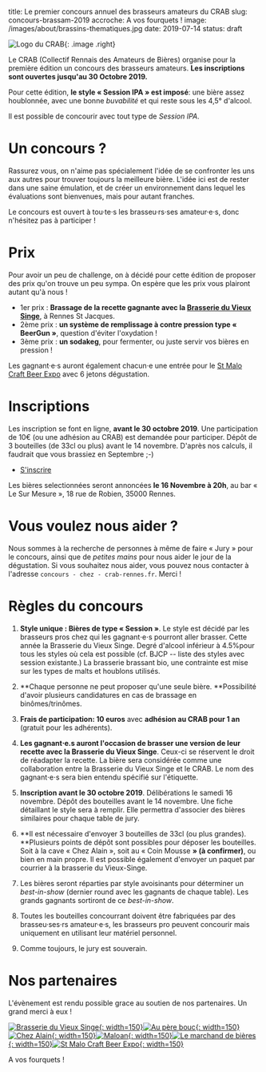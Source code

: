 title: Le premier concours annuel des brasseurs amateurs du CRAB
slug: concours-brassam-2019
accroche: A vos fourquets !
image: /images/about/brassins-thematiques.jpg
date: 2019-07-14
status: draft

![Logo du CRAB](/images/about/crab-logo-petit.jpg){: .image .right}

Le CRAB (Collectif Rennais des Amateurs de Bières) organise pour la première édition un concours des brasseurs amateurs. **Les inscriptions sont ouvertes jusqu'au 30 Octobre 2019.**

Pour cette édition, **le style « Session IPA » est imposé**: une bière assez houblonnée, avec une bonne *buvabilité* et qui reste sous les 4,5° d'alcool.

Il est possible de concourir avec tout type de *Session IPA*.

# Un concours ?

Rassurez vous, on n'aime pas spécialement l'idée de se confronter les uns aux autres pour trouver toujours la meilleure bière. L'idée ici est de rester dans une saine émulation, et de créer un environnement dans lequel les évaluations sont bienvenues, mais pour autant franches.

Le concours est ouvert à tou·te·s les brasseu·rs·ses amateur·e·s, donc n'hésitez pas à participer !

# Prix

Pour avoir un peu de challenge, on à décidé pour cette édition de proposer des prix qu'on trouve un peu sympa. On espère que les prix vous plairont autant qu'à nous !

- 1er prix : **Brassage de la recette gagnante avec la [Brasserie du Vieux Singe](https://www.vieuxsinge.com)**, à Rennes St Jacques.
- 2ème prix : **un système de remplissage à contre pression type « BeerGun »**, question d'éviter l'oxydation !
- 3ème prix : **un sodakeg**, pour fermenter, ou juste servir vos bières en pression !

Les gagnant·e·s auront également chacun·e une entrée pour le [St Malo Craft Beer Expo](https://saintmalocraftbeerexpo.com/) avec 6 jetons dégustation.

# Inscriptions

Les inscription se font en ligne, **avant le 30 octobre 2019**. Une participation de 10€ (ou une adhésion au CRAB) est demandée pour participer. Dépôt de 3 bouteilles (de 33cl ou plus) avant le 14 novembre. D'après nos calculs, il faudrait que vous brassiez en Septembre ;-)

<ul class="actions actions-centered">
    <li>
        <a class="button style1 big" href="https://alexis605337.typeform.com/to/MtYK7u" target="_blank">S'inscrire </a>
    </li>
</ul>
<footer class="style1"><p class="spacer"></p></footer>

Les bières selectionnées seront annoncées **le 16 Novembre à 20h**, au bar « Le Sur Mesure », 18 rue de Robien, 35000 Rennes.

# Vous voulez nous aider ?

Nous sommes à la recherche de personnes à même de faire « Jury » pour le concours, ainsi que de *petites mains* pour nous aider le jour de la dégustation. Si vous souhaitez nous aider, vous pouvez nous contacter à l'adresse `concours - chez - crab-rennes.fr`. Merci !

# Règles du concours

1. **Style unique : Bières de type « Session »**. Le style est décidé par les brasseurs pros chez qui les gagnant⋅e⋅s pourront aller brasser. Cette année la Brasserie du Vieux Singe. Degré d'alcool inférieur à 4.5%pour tous les styles où cela est possible (cf. BJCP -- liste des styles avec session existante.) La brasserie brassant bio, une contrainte est mise sur les types de malts et houblons utilisés.

2. **Chaque personne ne peut proposer qu'une seule bière. **Possibilité d'avoir plusieurs candidatures en cas de brassage en binômes/trinômes.

3. **Frais de participation: 10 euros** avec **adhésion au CRAB pour 1 an** (gratuit pour les adhérents).

4. **Les gagnant⋅e.s auront l'occasion de brasser une version de leur recette avec la Brasserie du Vieux Singe**. Ceux-ci se réservent le droit de réadapter la recette. La bière sera considérée comme une collaboration  entre la Brasserie du Vieux Singe et le CRAB. Le nom des gagnant⋅e⋅s sera bien entendu spécifié sur l'étiquette.

5. **Inscription avant le 30 octobre 2019**. Délibérations le samedi 16 novembre.  Dépôt des bouteilles avant le 14 novembre. Une fiche détaillant le style sera à remplir. Elle permettra d'associer des bières similaires pour chaque table de jury.

6. **Il est nécessaire d'envoyer 3 bouteilles de 33cl (ou plus grandes). **Plusieurs points de dépôt sont possibles pour déposer les bouteilles. Soit à la cave « Chez Alain », soit au « Coin Mousse **» (à confirmer)**, ou bien en main propre. Il est possible également d'envoyer un paquet par courrier à la brasserie du Vieux-Singe.

7. Les bières seront réparties par style avoisinants pour déterminer un *best-in-show* (dernier round avec les gagnants de chaque table). Les grands gagnants sortiront de ce *best-in-show*.  

8. Toutes les bouteilles concourrant doivent être fabriquées par des brasseu·ses·rs amateur·e·s, les brasseurs pro peuvent concourir mais uniquement en utilisant leur matériel personnel.

9. Comme toujours, le jury est souverain.

# Nos partenaires

L'évènement est rendu possible grace au soutien de nos partenaires. Un grand merci à eux !

[![Brasserie du Vieux Singe](/images/concours2019/partenaires/vieuxsinge.png){: width=150}](https://www.vieuxsinge.com)[![Au père bouc](/images/concours2019/partenaires/perebouc.png){: width=150}](https://www.facebook.com/auperebouccave)[![Chez Alain](/images/concours2019/partenaires/alain.gif){: width=150}](https://fr-fr.facebook.com/pages/category/Shopping---Retail/Chez-Alain-637261699686875/)[![Maloan](/images/concours2019/partenaires/maloan.png){: width=150}](http://maloan.fr/)[![Le marchand de bières](/images/concours2019/partenaires/biozh.jpeg){: width=150}](https://www.biozh.fr)[![St Malo Craft Beer Expo](/images/concours2019/partenaires/stmalocraftbeerexpo.png){: width=150}](https://www.vieuxsinge.com)

A vos fourquets !
